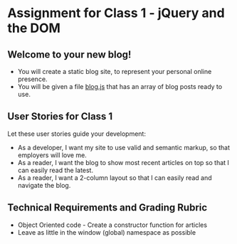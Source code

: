 # Assignment for Class 1 - jQuery and the DOM

## Welcome to your new blog!

- You will create a static blog site, to represent your personal online presence.
- You will be given a file [blog.js](blog.js) that has an array of blog posts ready to use.

## User Stories for Class 1
Let these user stories guide your development:
 - As a developer, I want my site to use valid and semantic markup, so that employers will love me.
 - As a reader, I want the blog to show most recent articles on top so that I can easily read the latest.
 - As a reader, I want a 2-column layout so that I can easily read and navigate the blog.

## Technical Requirements and Grading Rubric

  - Object Oriented code - Create a constructor function for articles
  - Leave as little in the window (global) namespace as possible
